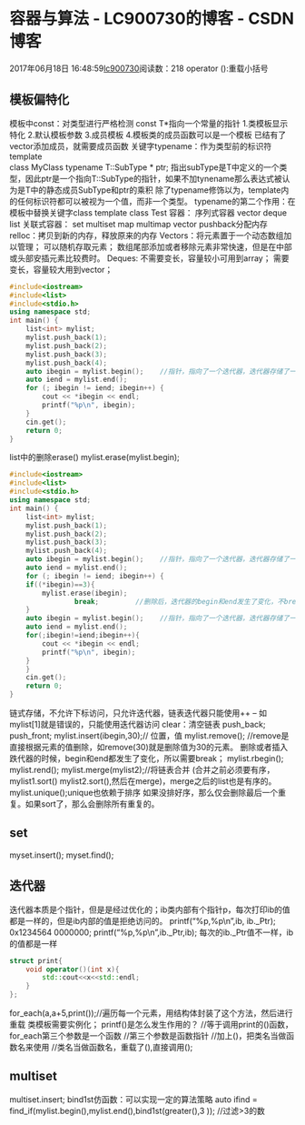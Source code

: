 # 容器与算法 - LC900730的博客 - CSDN博客
2017年06月18日 16:48:59[lc900730](https://me.csdn.net/LC900730)阅读数：218
operator ():重载小括号
## 模板偏特化
模板中const：对类型进行严格检测 
const T*指向一个常量的指针 
1.类模板显示特化 
2.默认模板参数 
3.成员模板 
4.模板类的成员函数可以是一个模板 
已结有了vector添加成员，就需要成员函数
关键字typename：作为类型前的标识符 
template  
class MyClass 
    typename T::SubType * ptr; 
    指出subType是T中定义的一个类型，因此ptr是一个指向T::SubType的指针，如果不加tynename那么表达式被认为是T中的静态成员SubType和ptr的乘积 
除了typename修饰以为，template内的任何标识符都可以被视为一个值，而非一个类型。 
typename的第二个作用：在模板中替换关键字class 
template class Test 
容器： 
序列式容器 
vector deque list 
关联式容器： 
set multiset map multimap 
vector 
pushback分配内存 
relloc：拷贝到新的内存，释放原来的内存
Vectors：将元素置于一个动态数组加以管理； 
可以随机存取元素； 
数组尾部添加或者移除元素非常快速，但是在中部或头部安插元素比较费时。 
Deques:
不需要变长，容量较小可用到array； 
需要变长，容量较大用到vector；
```cpp
#include<iostream>
#include<list>
#include<stdio.h>
using namespace std;
int main() {
    list<int> mylist;
    mylist.push_back(1);
    mylist.push_back(2);
    mylist.push_back(3);
    mylist.push_back(4);
    auto ibegin = mylist.begin();    //指针，指向了一个迭代器，迭代器存储了一个位置
    auto iend = mylist.end();
    for (; ibegin != iend; ibegin++) {
        cout << *ibegin << endl;
        printf("%p\n", ibegin);
    }
    cin.get();
    return 0;
}
```
list中的删除erase() 
mylist.erase(mylist.begin);
```cpp
#include<iostream>
#include<list>
#include<stdio.h>
using namespace std;
int main() {
    list<int> mylist;
    mylist.push_back(1);
    mylist.push_back(2);
    mylist.push_back(3);
    mylist.push_back(4);
    auto ibegin = mylist.begin();    //指针，指向了一个迭代器，迭代器存储了一个位置
    auto iend = mylist.end();
    for (; ibegin != iend; ibegin++) {
    if((*ibegin)==3){
        mylist.erase(ibegin);
                break;         //删除后，迭代器的begin和end发生了变化，不break的话会发生中断异常
    }
    auto ibegin = mylist.begin();    //指针，指向了一个迭代器，迭代器存储了一个位置
    auto iend = mylist.end();
    for(;ibegin!=iend;ibegin++){
        cout << *ibegin << endl;
        printf("%p\n", ibegin);
    }
    }
    cin.get();
    return 0;
}
```
链式存储，不允许下标访问，只允许迭代器，链表迭代器只能使用++ – 
如mylist[1]就是错误的，只能使用迭代器访问 
clear：清空链表 
push_back; 
push_front; 
mylist.insert(ibegin,30);//  位置，值 
mylist.remove();   //remove是直接根据元素的值删除，如remove(30)就是删除值为30的元素。 
删除或者插入跌代器的时候，begin和end都发生了变化，所以需要break；
mylist.rbegin(); 
mylist.rend(); 
mylist.merge(mylist2);//将链表合并   (合并之前必须要有序，mylist1.sort()   mylist2.sort(),然后在merge)，merge之后的list也是有序的。 
mylist.unique();unique也依赖于排序 
如果没排好序，那么仅会删除最后一个重复。如果sort了，那么会删除所有重复的。
## set
myset.insert(); 
myset.find();
## 迭代器
迭代器本质是个指针，但是是经过优化的；ib类内部有个指针p，每次打印ib的值都是一样的，但是ib内部的值是拒绝访问的。
printf(“%p,%p\n”,ib, ib._Ptr);     0x1234564   0000000; 
printf(“%p,%p\n”,ib._Ptr,ib);      每次的ib._Ptr值不一样，ib的值都是一样
```cpp
struct print{
    void operator()(int x){
        std::cout<<x<<std::endl;
    }
};
```
for_each(a,a+5,print());//遍历每一个元素，用结构体封装了这个方法，然后进行重载 
类模板需要实例化； 
printf()是怎么发生作用的？ 
    //等于调用print的()函数，for_each第三个参数是一个函数 
    //第三个参数是函数指针 
    //加上()，把类名当做函数名来使用 
    //类名当做函数名，重载了(),直接调用();
## multiset
multiset.insert; 
bind1st仿函数：可以实现一定的算法策略
auto ifind = find_if(mylist.begin(),mylist.end(),bind1st(greater(),3 ));  //过滤>3的数
